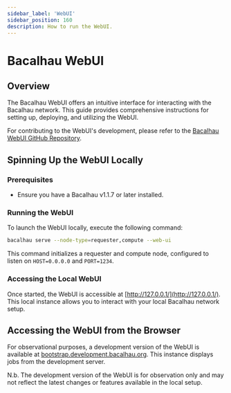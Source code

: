 ```yaml
---
sidebar_label: 'WebUI'
sidebar_position: 160
description: How to run the WebUI.
---
```


# Bacalhau WebUI

## Overview

The Bacalhau WebUI offers an intuitive interface for interacting with the Bacalhau network. This guide provides comprehensive instructions for setting up, deploying, and utilizing the WebUI.

For contributing to the WebUI's development, please refer to the [Bacalhau WebUI GitHub Repository](https://github.com/bacalhau-project/bacalhau/tree/main/webui).

## Spinning Up the WebUI Locally

### Prerequisites

- Ensure you have a Bacalhau v1.1.7 or later installed.

### Running the WebUI

To launch the WebUI locally, execute the following command:

```bash
bacalhau serve --node-type=requester,compute --web-ui
```

This command initializes a requester and compute node, configured to listen on `HOST=0.0.0.0` and `PORT=1234`.

### Accessing the Local WebUI

Once started, the WebUI is accessible at [http://127.0.0.1/](http://127.0.0.1/). This local instance allows you to interact with your local Bacalhau network setup.

## Accessing the WebUI from the Browser

For observational purposes, a development version of the WebUI is available at [bootstrap.development.bacalhau.org](http://bootstrap.development.bacalhau.org). This instance displays jobs from the development server.

N.b.
The development version of the WebUI is for observation only and may not reflect the latest changes or features available in the local setup.